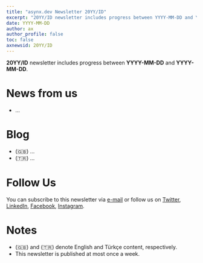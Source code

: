 ```yaml
---
title: "asynx.dev Newsletter 20YY/ID"
excerpt: "20YY/ID newsletter includes progress between YYYY-MM-DD and YYYY-MM-DD"
date: YYYY-MM-DD
author: ax
author_profile: false
toc: false
axnewsid: 20YY/ID
---
```


**20YY/ID** newsletter includes progress between **YYYY-MM-DD** and
**YYYY-MM-DD**.

# News from us

* ...

# Blog

* (🇬🇧) ...
* (🇹🇷) ...

# Follow Us

You can subscribe to this newsletter via [e-mail](https://asynx.dev/#e-mail) or
follow us on
[Twitter](http://twitter.com/asynxdev),
[LinkedIn](https://www.linkedin.com/groups/12487093/),
[Facebook](https://www.facebook.com/asynxdev/),
[Instagram](https://www.instagram.com/asynxdev).

# Notes

* (🇬🇧) and (🇹🇷) denote English and Türkçe content, respectively.
* This newsletter is published at most once a week.

